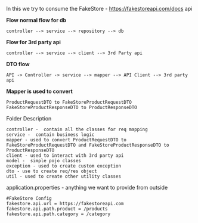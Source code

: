 In this we try to consume the FakeStore - https://fakestoreapi.com/docs api

**Flow**
**normal flow for db**
    
    controller --> service --> repository --> db

**Flow for 3rd party api**

    controller --> service --> client --> 3rd Party api

**DTO flow**

    API -> Controller -> service --> mapper --> API Client --> 3rd party api

**Mapper is used to convert**

    ProductRequestDTO to FakeStoreProductRequestDTO
    FakeStoreProductResponseDTO to ProductResponseDTO

Folder Description

    controller -  contain all the classes for req mapping
    service -  contain business logic
    mapper - used to convert ProductRequestDTO to FakeStoreProductRequestDTO and FakeStoreProductResponseDTO to ProductResponseDTO
    client - used to interact with 3rd party api
    model -  simple pojo classes
    exception - used to create custom exception
    dto - use to create req/res object
    util - used to create other utility classes

application.properties - anything we want to provide from outside

    #FakeStore Config
    fakestore.api.url = https://fakestoreapi.com
    fakestore.api.path.product = /products
    fakestore.api.path.category = /category
